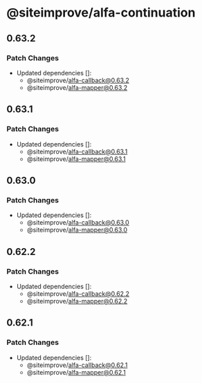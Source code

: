 # @siteimprove/alfa-continuation

## 0.63.2

### Patch Changes

- Updated dependencies []:
  - @siteimprove/alfa-callback@0.63.2
  - @siteimprove/alfa-mapper@0.63.2

## 0.63.1

### Patch Changes

- Updated dependencies []:
  - @siteimprove/alfa-callback@0.63.1
  - @siteimprove/alfa-mapper@0.63.1

## 0.63.0

### Patch Changes

- Updated dependencies []:
  - @siteimprove/alfa-callback@0.63.0
  - @siteimprove/alfa-mapper@0.63.0

## 0.62.2

### Patch Changes

- Updated dependencies []:
  - @siteimprove/alfa-callback@0.62.2
  - @siteimprove/alfa-mapper@0.62.2

## 0.62.1

### Patch Changes

- Updated dependencies []:
  - @siteimprove/alfa-callback@0.62.1
  - @siteimprove/alfa-mapper@0.62.1
